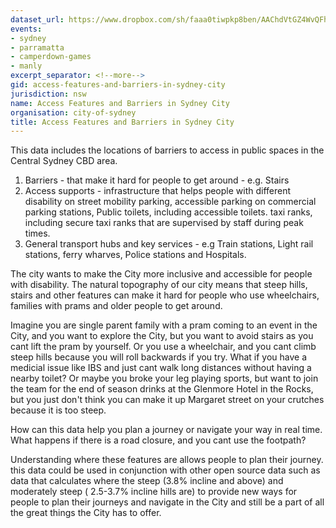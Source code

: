 ```yaml
---
dataset_url: https://www.dropbox.com/sh/faaa0tiwpkp8ben/AAChdVtGZ4WvQFhIxSdeZTEUa?dl=0
events:
- sydney
- parramatta
- camperdown-games
- manly
excerpt_separator: <!--more-->
gid: access-features-and-barriers-in-sydney-city
jurisdiction: nsw
name: Access Features and Barriers in Sydney City
organisation: city-of-sydney
title: Access Features and Barriers in Sydney City
---
```


This data includes the locations of barriers to access in public spaces in the Central Sydney CBD area.

<!--more-->

1. Barriers - that make it hard for people to get around - e.g. Stairs 
2. Access supports  - infrastructure that helps people with different disability on street mobility parking, accessible parking on commercial parking stations, Public toilets, including accessible toilets. taxi ranks, including secure taxi ranks that are supervised by staff during peak times.
3. General transport hubs and key services - e.g Train stations, Light rail stations, ferry wharves, Police stations and Hospitals.

The city wants to make the City more inclusive and accessible for people with disability. The natural topography of our city means that steep hills, stairs and other features can make it hard for people who use wheelchairs, families with prams and older people to get around.  

Imagine you are single parent family with a pram coming to an event in the City, and you want to explore the City, but you want to avoid stairs as you cant lift the pram by yourself.
Or you use a wheelchair, and you cant climb steep hills because you will roll backwards if you try.
What if you have a medicial issue like IBS and just cant walk long distances without having a nearby toilet?
Or maybe you broke your leg playing sports, but want to join the team for the end of season drinks at the Glenmore Hotel in the Rocks, but you just don't think you can make it up Margaret street on your crutches because it is too steep. 

How can this data help you plan a journey or navigate your way in real time. What happens if there is a road closure, and you cant use the footpath?

Understanding where these features are allows people to plan their journey. this data could be used in conjunction with other open source data such as data that calculates where the steep (3.8% incline and above) and moderately steep ( 2.5-3.7% incline hills are) to provide new ways for people to plan their journeys and navigate in the City and still be a part of all the great things the City has to offer.
